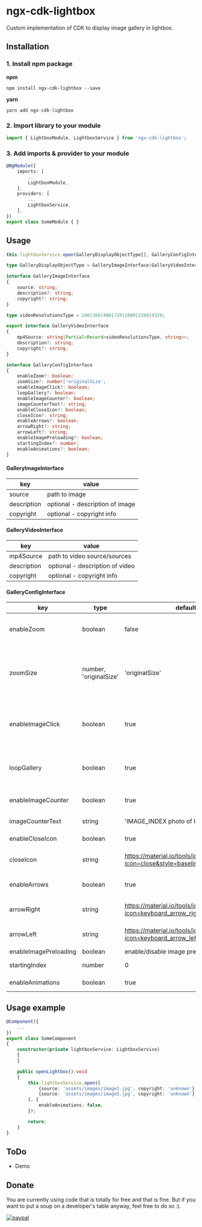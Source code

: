 # ngx-cdk-lightbox

Custom implementation of CDK to display image gallery in lightbox.

## Installation

### 1. Install npm package

**npm**
```shell
npm install ngx-cdk-lightbox --save
```
**yarn**
```shell
yarn add ngx-cdk-lightbox
```

### 2. Import library to your module

```typescript
import { LightboxModule, LightboxService } from 'ngx-cdk-lightbox';
```

### 3. Add imports & provider to your module

```typescript
@NgModule({
	imports: [
		...
		LightboxModule,
	],
	providers: [
		...
		LightboxService,
	],
})
export class SomeModule { }
```

## Usage

```typescript
this.lightboxService.open(GalleryDisplayObjectType[], GalleryConfigInterface);
```

```typescript
type GalleryDisplayObjectType = GalleryImageInterface|GalleryVideoInterface;
```

```typescript
interface GalleryImageInterface
{
	source: string;
	description?: string;
	copyright?: string;
}
```

```typescript
type videoResolutionsType = 240|360|480|720|1080|2160|4320;
```

```typescript
export interface GalleryVideoInterface
{
	mp4Source: string|Partial<Record<videoResolutionsType, string>>;
	description?: string;
	copyright?: string;
}
```

```typescript
interface GalleryConfigInterface
{
	enableZoom?: boolean;
	zoomSize?: number|'originalSize';
	enableImageClick?: boolean;
	loopGallery?: boolean;
	enableImageCounter?: boolean;
	imageCounterText?: string;
	enableCloseIcon?: boolean;
	closeIcon?: string;
	enableArrows?: boolean;
	arrowRight?: string;
	arrowLeft?: string;
	enableImagePreloading?: boolean;
	startingIndex?: number;
	enableAnimations?: boolean;
}
```

#### GalleryImageInterface
|  key |  value |
| ------------ | ------------ |
|  source |  path to image |
|  description |  optional - description of image |
|  copyright |  optional - copyright info |

#### GalleryVideoInterface
|  key |  value |
| ------------ | ------------ |
|  mp4Source |  path to video source/sources |
|  description |  optional - description of video |
|  copyright |  optional - copyright info |


#### GalleryConfigInterface
|  key | type | default | value |
| ------------ | ------------ | ------------ | ------------ |
| enableZoom | boolean | false | display zoom on mouse hover over image |
| zoomSize | number, 'originalSize' | 'originalSize' | zoom size, number for zoom multiplication, originalSize for original image size |
| enableImageClick | boolean | true | enable click on image to navigate to next or previous photo |
| loopGallery | boolean | true | loop gallery after last photo or before first photo |
| enableImageCounter | boolean | true | display current image counter |
| imageCounterText | string | 'IMAGE_INDEX photo of IMAGE_COUNT' | format for image counter |
| enableCloseIcon | boolean | true | display close icon |
| closeIcon | string | https://material.io/tools/icons/?icon=close&style=baseline | HTML string containing close icon |
| enableArrows | boolean | true | display next/prev icons |
| arrowRight | string | https://material.io/tools/icons/?icon=keyboard_arrow_right&style=baseline | HTML string containing right arrow |
| arrowLeft | string | https://material.io/tools/icons/?icon=keyboard_arrow_left&style=baseline | HTML string containing left arrow |
| enableImagePreloading | boolean | enable/disable image preloading |
| startingIndex | number | 0 | index of starting image |
| enableAnimations | boolean | true | enable/disable animations |


## Usage example

```typescript
@Component({
	...
})
export class SomeComponent
{
	constructor(private lightboxService: LightboxService)
	{
	}

	public openLightbox():void
	{
		this.lightboxService.open([
			{source: 'assets/images/image1.jpg', copyright: 'unknown'},
			{source: 'assets/images/image5.jpg', copyright: 'unknown'},
		], {
			enableAnimations: false,
		});

		return;
	}
}
```


## ToDo

- Demo

## Donate

You are currently using code that is totally for free and that is fine. But if you want to put a soup on a developer's table anyway, feel free to do so :).

[![paypal](https://www.paypalobjects.com/en_US/i/btn/btn_donateCC_LG.gif)](https://www.paypal.com/cgi-bin/webscr?cmd=_donations&business=LUUCVTX85J2NQ&item_name=For+the+soup%21+%28ngx-cdk-lightbox+development%29&currency_code=CZK&source=url)

